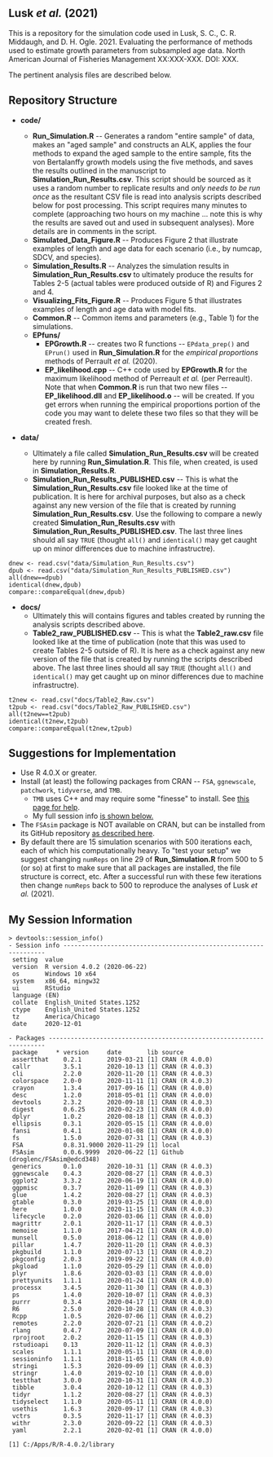 ## Lusk *et al.* (2021)
This is a repository for the simulation code used in Lusk, S. C., C. R. Middaugh, and D. H. Ogle. 2021. Evaluating the performance of methods used to estimate growth parameters from subsampled age data. North American Journal of Fisheries Management XX:XXX-XXX. DOI: XXX.

The pertinent analysis files are described below.

## Repository Structure

* **code/**
    * **Run_Simulation.R** -- Generates a random "entire sample" of data, makes an "aged sample" and constructs an ALK, applies the four methods to expand the aged sample to the entire sample, fits the von Bertalanffy growth models using the five methods, and saves the results outlined in the manuscript to **Simulation_Run_Results.csv**. This script should be sourced as it uses a random number to replicate results and *only needs to be run once* as the resultant CSV file is read into analysis scripts described below for post processing. This script requires many minutes to complete (approaching two hours on my machine ... note this is why the results are saved out and used in subsequent analyses). More details are in comments in the script.
    * **Simulated_Data_Figure.R** -- Produces Figure 2 that illustrate examples of length and age data for each scenario (i.e., by numcap, SDCV, and species).
    * **Simulation_Results.R** -- Analyzes the simulation results in **Simulation_Run_Results.csv** to ultimately produce the results for Tables 2-5 (actual tables were produced outside of R) and Figures 2 and 4.
    * **Visualizing_Fits_Figure.R** -- Produces Figure 5 that illustrates examples of length and age data with model fits.
    * **Common.R** -- Common items and parameters (e.g., Table 1) for the simulations.
    * **EPfuns/**
        * **EPGrowth.R** -- creates two R functions -- `EPdata_prep()` and `EPrun()` used in **Run_Simulation.R** for the *empirical proportions* methods of Perrault *et al.* (2020).
        * **EP_likelihood.cpp** -- C++ code used by **EPGrowth.R** for the maximum likelihood method of Perreault *et al.* (per Perreault). Note that when **Common.R** is run that two new files -- **EP_likelihood.dll** and **EP_likelihood.o** -- will be created. If you get errors when running the empirical proportions portion of the code you may want to delete these two files so that they will be created fresh.

* **data/**
    * Ultimately a file called **Simulation_Run_Results.csv** will be created here by running **Run_Simulation.R**. This file, when created, is used in **Simulation_Results.R**.
    * **Simulation_Run_Results_PUBLISHED.csv** -- This is what the **Simulation_Run_Results.csv** file looked like at the time of publication. It is here for archival purposes, but also as a check against any new version of the file that is created by running **Simulation_Run_Results.csv**. Use the following to compare a newly created **Simulation_Run_Results.csv** with **Simulation_Run_Results_PUBLISHED.csv**. The last three lines should all say `TRUE` (thought `all()` and `identical()` may get caught up on minor differences due to machine infrastructre).

```
dnew <- read.csv("data/Simulation_Run_Results.csv")
dpub <- read.csv("data/Simulation_Run_Results_PUBLISHED.csv")
all(dnew==dpub)
identical(dnew,dpub)
compare::compareEqual(dnew,dpub)
```

* **docs/**
    * Ultimately this will contains figures and tables created by running the analysis scripts described above.
    * **Table2_raw_PUBLISHED.csv** -- This is what the **Table2_raw.csv** file looked like at the time of publication (note that this was used to create Tables 2-5 outside of R). It is here as a check against any new version of the file that is created by running the scripts described above. The last three lines should all say `TRUE` (thought `all()` and `identical()` may get caught up on minor differences due to machine infrastructre).

```
t2new <- read.csv("docs/Table2_Raw.csv")
t2pub <- read.csv("docs/Table2_Raw_PUBLISHED.csv")
all(t2new==t2pub)
identical(t2new,t2pub)
compare::compareEqual(t2new,t2pub)
```

## Suggestions for Implementation

* Use R 4.0.X or greater.
* Install (at least) the following packages from CRAN -- `FSA`, `ggnewscale`, `patchwork`, `tidyverse`, and `TMB`.
    * `TMB` uses C++ and may require some "finesse" to install. See [this page for help](https://github.com/kaskr/adcomp/wiki/Download).
    * My full session info [is shown below.](#my-session-information)
* The `FSAsim` package is NOT available on CRAN, but can be installed from its GitHub repository [as described here](https://github.com/droglenc/FSAsim#installation).
* By default there are 15 simulation scenarios with 500 iterations each, each of which his computationally heavy. To "test your setup" we suggest changing `numReps` on line 29 of **Run_Simulation.R** from 500 to 5 (or so) at first to make sure that all packages are installed, the file structure is correct, etc. After a successful run with these few iterations then change `numReps` back to 500 to reproduce the analyses of Lusk *et al.* (2021).

## My Session Information

```
> devtools::session_info()
- Session info -----------------------------------------------------------------
 setting  value                       
 version  R version 4.0.2 (2020-06-22)
 os       Windows 10 x64              
 system   x86_64, mingw32             
 ui       RStudio                     
 language (EN)                        
 collate  English_United States.1252  
 ctype    English_United States.1252  
 tz       America/Chicago             
 date     2020-12-01                  

- Packages ---------------------------------------------------------------------
 package     * version     date       lib source                          
 assertthat    0.2.1       2019-03-21 [1] CRAN (R 4.0.0)                  
 callr         3.5.1       2020-10-13 [1] CRAN (R 4.0.3)                  
 cli           2.2.0       2020-11-20 [1] CRAN (R 4.0.3)                  
 colorspace    2.0-0       2020-11-11 [1] CRAN (R 4.0.3)                  
 crayon        1.3.4       2017-09-16 [1] CRAN (R 4.0.0)                  
 desc          1.2.0       2018-05-01 [1] CRAN (R 4.0.0)                  
 devtools      2.3.2       2020-09-18 [1] CRAN (R 4.0.3)                  
 digest        0.6.25      2020-02-23 [1] CRAN (R 4.0.0)                  
 dplyr         1.0.2       2020-08-18 [1] CRAN (R 4.0.3)                  
 ellipsis      0.3.1       2020-05-15 [1] CRAN (R 4.0.0)                  
 fansi         0.4.1       2020-01-08 [1] CRAN (R 4.0.0)                  
 fs            1.5.0       2020-07-31 [1] CRAN (R 4.0.3)                  
 FSA           0.8.31.9000 2020-11-29 [1] local                           
 FSAsim        0.0.6.9999  2020-06-22 [1] Github (droglenc/FSAsim@edcd348)
 generics      0.1.0       2020-10-31 [1] CRAN (R 4.0.3)                  
 ggnewscale    0.4.3       2020-08-27 [1] CRAN (R 4.0.3)                  
 ggplot2       3.3.2       2020-06-19 [1] CRAN (R 4.0.0)                  
 ggpmisc       0.3.7       2020-11-09 [1] CRAN (R 4.0.3)                  
 glue          1.4.2       2020-08-27 [1] CRAN (R 4.0.3)                  
 gtable        0.3.0       2019-03-25 [1] CRAN (R 4.0.0)                  
 here          1.0.0       2020-11-15 [1] CRAN (R 4.0.3)                  
 lifecycle     0.2.0       2020-03-06 [1] CRAN (R 4.0.0)                  
 magrittr      2.0.1       2020-11-17 [1] CRAN (R 4.0.3)                  
 memoise       1.1.0       2017-04-21 [1] CRAN (R 4.0.0)                  
 munsell       0.5.0       2018-06-12 [1] CRAN (R 4.0.0)                  
 pillar        1.4.7       2020-11-20 [1] CRAN (R 4.0.3)                  
 pkgbuild      1.1.0       2020-07-13 [1] CRAN (R 4.0.2)                  
 pkgconfig     2.0.3       2019-09-22 [1] CRAN (R 4.0.0)                  
 pkgload       1.1.0       2020-05-29 [1] CRAN (R 4.0.0)                  
 plyr          1.8.6       2020-03-03 [1] CRAN (R 4.0.0)                  
 prettyunits   1.1.1       2020-01-24 [1] CRAN (R 4.0.0)                  
 processx      3.4.5       2020-11-30 [1] CRAN (R 4.0.3)                  
 ps            1.4.0       2020-10-07 [1] CRAN (R 4.0.3)                  
 purrr         0.3.4       2020-04-17 [1] CRAN (R 4.0.0)                  
 R6            2.5.0       2020-10-28 [1] CRAN (R 4.0.3)                  
 Rcpp          1.0.5       2020-07-06 [1] CRAN (R 4.0.2)                  
 remotes       2.2.0       2020-07-21 [1] CRAN (R 4.0.2)                  
 rlang         0.4.7       2020-07-09 [1] CRAN (R 4.0.0)                  
 rprojroot     2.0.2       2020-11-15 [1] CRAN (R 4.0.3)                  
 rstudioapi    0.13        2020-11-12 [1] CRAN (R 4.0.3)                  
 scales        1.1.1       2020-05-11 [1] CRAN (R 4.0.0)                  
 sessioninfo   1.1.1       2018-11-05 [1] CRAN (R 4.0.0)                  
 stringi       1.5.3       2020-09-09 [1] CRAN (R 4.0.3)                  
 stringr       1.4.0       2019-02-10 [1] CRAN (R 4.0.0)                  
 testthat      3.0.0       2020-10-31 [1] CRAN (R 4.0.3)                  
 tibble        3.0.4       2020-10-12 [1] CRAN (R 4.0.3)                  
 tidyr         1.1.2       2020-08-27 [1] CRAN (R 4.0.3)                  
 tidyselect    1.1.0       2020-05-11 [1] CRAN (R 4.0.0)                  
 usethis       1.6.3       2020-09-17 [1] CRAN (R 4.0.3)                  
 vctrs         0.3.5       2020-11-17 [1] CRAN (R 4.0.3)                  
 withr         2.3.0       2020-09-22 [1] CRAN (R 4.0.3)                  
 yaml          2.2.1       2020-02-01 [1] CRAN (R 4.0.0)                  

[1] C:/Apps/R/R-4.0.2/library
```
